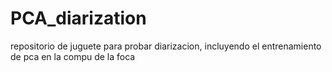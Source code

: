 # PCA_diarization
repositorio de juguete para probar diarizacion, incluyendo el entrenamiento de pca en la compu de la foca
